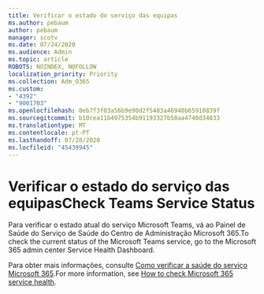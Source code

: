 ```yaml
---
title: Verificar o estado do serviço das equipas
ms.author: pebaum
author: pebaum
manager: scotv
ms.date: 07/24/2020
ms.audience: Admin
ms.topic: article
ROBOTS: NOINDEX, NOFOLLOW
localization_priority: Priority
ms.collection: Adm_O365
ms.custom:
- "4392"
- "9001703"
ms.openlocfilehash: 8eb7f3f03a56b9e90d2f5483a46940b65910839f
ms.sourcegitcommit: b10cea11b4975354b91193327b58aa4740d34833
ms.translationtype: MT
ms.contentlocale: pt-PT
ms.lasthandoff: 07/28/2020
ms.locfileid: "45439945"
---
```

# <a name="check-teams-service-status"></a><span data-ttu-id="0635b-102">Verificar o estado do serviço das equipas</span><span class="sxs-lookup"><span data-stu-id="0635b-102">Check Teams Service Status</span></span>

<span data-ttu-id="0635b-103">Para verificar o estado atual do serviço Microsoft Teams, vá ao Painel de Saúde do Serviço de Saúde do Centro de Administração Microsoft 365.</span><span class="sxs-lookup"><span data-stu-id="0635b-103">To check the current status of the Microsoft Teams service, go to the Microsoft 365 admin center Service Health Dashboard.</span></span>

<span data-ttu-id="0635b-104">Para obter mais informações, consulte [Como verificar a saúde do serviço Microsoft 365](https://docs.microsoft.com/office365/enterprise/view-service-health).</span><span class="sxs-lookup"><span data-stu-id="0635b-104">For more information, see [How to check Microsoft 365 service health](https://docs.microsoft.com/office365/enterprise/view-service-health).</span></span>